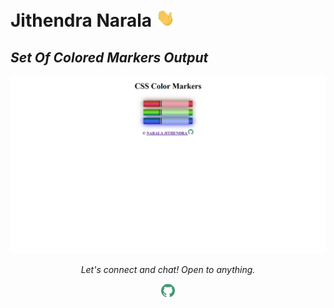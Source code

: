 # Jithendra Narala <img src="https://github.com/NaralaJithendra/Html_Css_JavaScript_Codes_Web/blob/main/Button%20Caliculator/Hi.gif" width="30px">
<p align="center">
  <h2><i><b>Set Of Colored Markers Output</i></b></h2>
  <a href="https://github.com/NaralaJithendra/Html_Css_JavaScript_Codes_Web/tree/main/Set%20Of%20Colored%20Markers">
    <img src="https://github.com/NaralaJithendra/Html_Css_JavaScript_Codes_Web/blob/main/Set%20Of%20Colored%20Markers/Output.png" alt="Output" target="_blank" style="vertical-align:top margin:6px 4px" height="auto" width="auto">
  </a>
</p>
<p align="center">
  <i>Let's connect and chat! Open to anything.</i>
  <p align="center">
    <a href="https://github.com/NaralaJithendra"><img alt=" GitHub" width="22px" src="https://github.com/NaralaJithendra/Html_Css_JavaScript_Codes_Web/blob/main/Button%20Caliculator/github.svg" /></a>
    </p>
</p>
